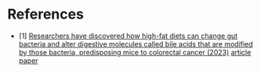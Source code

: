 # References
- [1] [Researchers have discovered how high-fat diets can change gut bacteria and alter digestive molecules called bile acids that are modified by those bacteria, predisposing mice to colorectal cancer (2023)](https://www.reddit.com/r/science/comments/15yy5q4/researchers_have_discovered_how_highfat_diets_can/) [article](https://www.salk.edu/news-release/high-fat-diets-alter-gut-bacteria-to-boost-colorectal-cancer-risk-in-mice/) [paper](https://www.cell.com/cell-reports/fulltext/S2211-1247(23)01008-2)
